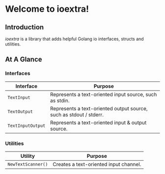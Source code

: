 # Welcome to ioextra!

## Introduction

_ioextra_ is a library that adds helpful Golang io interfaces, structs and utilities.

## At A Glance

### Interfaces

Interface         | Purpose
------------------|---------
`TextInput`       | Represents a text-oriented input source, such as stdin.
`TextOutput`      | Represents a text-oriented output source, such as stdout / stderr.
`TextInputOutput` | Represents a text-oriented input & output source.

### Utilities

Utility            | Purpose
-------------------|--------
`NewTextScanner()` | Creates a text-oriented input channel.